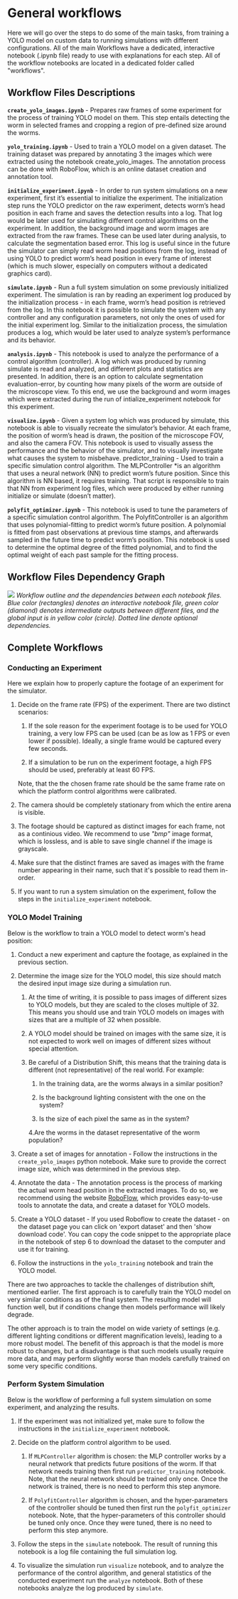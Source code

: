 # General workflows

Here we will go over the steps to do some of the main tasks, from training a YOLO model on custom data to running simulations with different
configurations. All of the main Workflows have a dedicated, interactive notebook (.ipynb file) ready to use with explanations for each step. All
of the workflow notebooks are located in a dedicated folder called "workflows".

## Workflow Files Descriptions

**`create_yolo_images.ipynb`** - Prepares raw frames of some experiment for the process of training YOLO model on them. This step entails
detecting the worm in selected frames and cropping a region of pre-defined size around the worms.

**`yolo_training.ipynb`** - Used to train a YOLO model on a given dataset. The training dataset was prepared by annotating 3 the images which
were extracted using the notebook create_yolo_images. The annotation process can be done with RoboFlow, which is an online dataset
creation and annotation tool.

**`initialize_experiment.ipynb`** - In order to run system simulations on a new experiment, first it’s essential to initialize the experiment. The
initialization step runs the YOLO predictor on the raw experiment, detects worm’s head position in each frame and saves the detection results
into a log. That log would be later used for simulating different control algorithms on the experiment. In addition, the background image and
worm images are extracted from the raw frames. These can be used later during analysis, to calculate the segmentation based error. This log is
useful since in the future the simulator can simply read worm head positions from the log, instead of using YOLO to predict worm’s head
position in every frame of interest (which is much slower, especially on computers without a dedicated graphics card).

**`simulate.ipynb`** - Run a full system simulation on some previously initialized experiment. The simulation is ran by reading an experiment
log produced by the initialization process - in each frame, worm’s head position is retrieved from the log. In this notebook it is possible to
simulate the system with any controller and any configuration parameters, not only the ones of used for the initial experiment log. Similar to
the initialization process, the simulation produces a log, which would be later used to analyze system’s performance and its behavior.

**`analysis.ipynb`** - This notebook is used to analyze the performance of a control algorithm (controller). A log which was produced by running
simulate is read and analyzed, and different plots and statistics are presented. In addition, there is an option to calculate segmentation
evaluation-error, by counting how many pixels of the worm are outside of the microscope view. To this end, we use the background and worm
images which were extracted during the run of intialize_experiment notebook for this experiment.

**`visualize.ipynb`** - Given a system log which was produced by simulate, this notebook is able to visually recreate the simulator’s behavior. At
each frame, the position of worm’s head is drawn, the position of the microscope FOV, and also the camera FOV. This notebook is used to
visually assess the performance and the behavior of the simulator, and to visually investigate what causes the system to misbehave.
predictor_training - Used to train a specific simulation control algorithm. The MLPController *is an algorithm that uses a neural
network (NN) to predict worm’s future position. Since this algorithm is NN based, it requires training. That script is responsible to train that
NN from experiment log files, which were produced by either running initialize or simulate (doesn’t matter).

**`polyfit_optimizer.ipynb`** - This notebook is used to tune the parameters of a specific simulation control algorithm. The PolyfitController
is an algorithm that uses polynomial-fitting to predict worm’s future position. A polynomial is fitted from past observations at previous time
stamps, and afterwards sampled in the future time to predict worm’s position. This notebook is used to determine the optimal degree of the
fitted polynomial, and to find the optimal weight of each past sample for the fitting process.

## Workflow Files Dependency Graph

<p>
    <img src="../images/work-flowchart.png">
    <em>
    Workflow outline and the dependencies between each notebook files. Blue color (rectangles) denotes an interactive notebook file, green color (diamond) denotes intermediate outputs between different files, and the global input is in yellow color (circle). 
Dotted line denote optional dependencies.</em>
</p>


## Complete Workflows    

### Conducting an Experiment

Here we explain how to properly capture the footage of an experiment for the simulator.

1. Decide on the frame rate (FPS) of the experiment. There are two distinct scenarios:

    1.  If the sole reason for the experiment footage is to be used for YOLO training, a very low FPS can be used (can be as low as 1 FPS or even lower if possible).
    Ideally, a single frame would be captured every few seconds.
    
    2. If a simulation to be run on the experiment footage, a high FPS should be used, preferably at least 60 FPS.
    
    Note, that the the chosen frame rate should be the same frame rate on which the platform control algorithms were calibrated.
    
2. The camera should be completely stationary from which the entire arena is visible.

3. The footage should be captured as distinct images for each frame, not as a continious video. We recommend to use *"bmp"* image format, which is lossless, and is able to save single channel if the image is grayscale.

4. Make sure that the distinct frames are saved as images with the frame number appearing in their name, such that it's possible to read them in-order.

5. If you want to run a system simulation on the experiment, follow the steps in the `initialize_experiment` notebook. 



### YOLO Model Training

Below is the workflow to train a YOLO model to detect worm's head position:


1. Conduct a new experiment and capture the footage, as explained in the previous section.

2.  Determine the image size for the YOLO model, this size should match the desired input image size during a simulation run.

    1. At the time of writing, it is possible to pass images of different sizes to YOLO models, but they are scaled to the closes multiple of 32. This means you should use and train YOLO models on images with sizes that are a multiple of 32 when possible.
    
    2. A YOLO model should be trained on images with the same size, it is not expected to work well on images of different sizes without special attention.

    3.  Be careful of a Distribution Shift, this means that the training data is different (not representative) of the real world. For example: 

        1. In the training data, are the worms always in a similar position?

        2. Is the background lighting consistent with the one on the system?

        3. Is the size of each pixel the same as in the system?
        
        4.Are the worms in the dataset representative of the worm population?
    
3. Create a set of images for annotation - Follow the instructions in the `create_yolo_images` python notebook. Make sure to provide the correct image size, which was determined in the previous step.

4. Annotate the data - The annotation process is the process of marking the actual worm head position in the extracted images. To do so, we recommend using the website [RoboFlow](https://roboflow.com/), which provides easy-to-use tools to annotate the data, and create a dataset for YOLO models.

5. Create a YOLO dataset - If you used Roboflow to create the dataset - on the dataset page you can click on 'export dataset' and then 'show download code'. You can copy the code snippet to the appropriate place in the notebook of step 6 to download the dataset to the computer and use it for training.

6. Follow the instructions in the `yolo_training` notebook and train the YOLO model.
    

There are two approaches to tackle the challenges of distribution shift, mentioned earlier. The first approach is to carefully train the YOLO model on very similar conditions as of the final system. The resulting model will function well, but if conditions change then models performance will likely degrade.   

The other approach is to train the model on wide variety of settings (e.g. different lighting conditions or different magnification levels), leading to a more robust model. The benefit of this approach is that the model is more robust to changes, but a disadvantage is that such models usually require more data, and may perform slightly worse than models carefully trained on some very specific conditions. 

### Perform System Simulation

Below is the workflow of performing a full system simulation on some experiment, and analyzing the results.

1. If the experiment was not initialized yet, make sure to follow the instructions in the `initialize_experiment` notebook. 

2. Decide on the platform control algorithm to be used.

    1. If `MLPController` algorithm is chosen: the MLP controller works by a neural network that predicts future positions of the worm. If that network needs training then first run `predictor_training` notebook.
    Note, that the neural network should be trained only once. Once the network is trained, there is no need to perform this step anymore. 
    
    2. If `PolyfitController` algorithm is chosen, and the hyper-parameters of the controller should be tuned then first run the `polyfit_optimizer` notebook.
    Note, that the hyper-parameters of this controller should be tuned only once. Once they were tuned, there is no need to perform this step anymore. 

3. Follow the steps in the `simulate` notebook. The result of running this notebook is a log file containing the full simulation log.

4. To visualize the simulation run `visualize` notebook, and to analyze the performance of the control algorithm, and general statistics of the conducted experiment run the `analyze` notebook. Both of these notebooks analyze the log produced by `simulate`.
